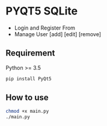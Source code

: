 # PYQT5 SQLite 

- Login and Register From
- Manage User  [add] [edit] [remove]
## Requirement

Python >= 3.5 

```bash
pip install PyQt5
```

## How to use

```bash
chmod +x main.py
./main.py
```